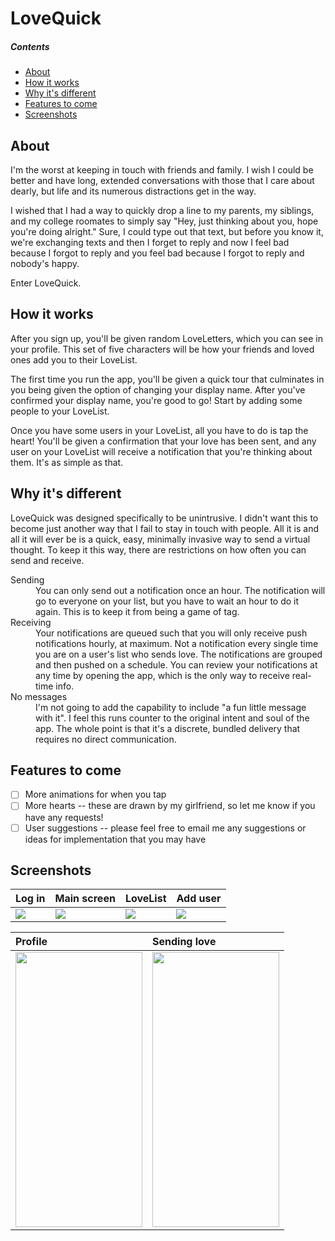 # LoveQuick

##### Contents
 - [About](#about)  
- [How it works](#how-it-works)  
- [Why it's different](#why-its-different)  
- [Features to come](#features-to-come)
- [Screenshots](#screenshots)

## About
I'm the worst at keeping in touch with friends and family. I wish I could be better and have long, extended conversations with those that I care about dearly, but life and its numerous distractions get in the way.

I wished that I had a way to quickly drop a line to my parents, my siblings, and my college roomates to simply say "Hey, just thinking about you, hope you're doing alright." Sure, I could type out that text, but before you know it, we're exchanging texts and then I forget to reply and now I feel bad because I forgot to reply and you feel bad because I forgot to reply and nobody's happy.

Enter LoveQuick.

## How it works

After you sign up, you'll be given random LoveLetters, which you can see in your profile. This set of five characters will be how your friends and loved ones add you to their LoveList.

The first time you run the app, you'll be given a quick tour that culminates in you being given the option of changing your display name. After you've confirmed your display name, you're good to go! Start by adding some people to your LoveList.

Once you have some users in your LoveList, all you have to do is tap the heart! You'll be given a confirmation that your love has been sent, and any user on your LoveList will receive a notification that you're thinking about them. It's as simple as that.

## Why it's different

LoveQuick was designed specifically to be unintrusive. I didn't want this to become just another way that I fail to stay in touch with people. All it is and all it will ever be is a quick, easy, minimally invasive way to send a virtual thought. To keep it this way, there are restrictions on how often you can send and receive.  
<dl>
<dt>Sending</dt>
<dd>You can only send out a notification once an hour. The notification will go to everyone on your list, but you have to wait an hour to do it again. This is to keep it from being a game of tag.</dd>  
<dt>Receiving</dt>
<dd>Your notifications are queued such that you will only receive push notifications hourly, at maximum. Not a notification every single time you are on a user's list who sends love. The notifications are grouped and then pushed on a schedule. You can review your notifications at any time by opening the app, which is the only way to receive real-time info.</dd>
  <dt>No messages</dt>
  <dd>I'm not going to add the capability to include "a fun little message with it". I feel this runs counter to the original intent and soul of the app. The whole point is that it's a discrete, bundled delivery that requires no direct communication.</dd>
</dl>

## Features to come
- [ ] More animations for when you tap
- [ ] More hearts -- these are drawn by my girlfriend, so let me know if you have any requests!
- [ ] User suggestions -- please feel free to email me any suggestions or ideas for implementation that you may have

## Screenshots

| Log in | Main screen | LoveList | Add user |
| :-- | :-- | :-- | :-- |
| <img src="https://user-images.githubusercontent.com/60758557/91782528-5d094b00-ebcb-11ea-9111-366e2e8a19da.png"> | <img src="https://user-images.githubusercontent.com/60758557/91782531-5d094b00-ebcb-11ea-8cd3-0414ce4dc946.png"> | <img src="https://user-images.githubusercontent.com/60758557/91782532-5e3a7800-ebcb-11ea-9229-3e02079caa86.png"> | <img src="https://user-images.githubusercontent.com/60758557/91782533-5e3a7800-ebcb-11ea-9178-9f62aba3dafa.png"> |

| Profile | Sending love |
| :-- | :-- |
| <img src="https://user-images.githubusercontent.com/60758557/92672049-cb45c000-f2e5-11ea-9be4-9537589ac904.png" width="203" height="439.56"> | <img src="https://user-images.githubusercontent.com/60758557/92671654-d1876c80-f2e4-11ea-889b-84e30d4b6663.gif" width="203" height="439.56"> | 

